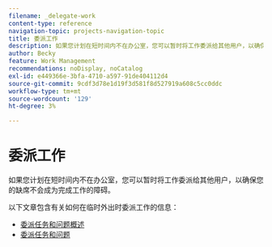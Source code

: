 ```yaml
---
filename: _delegate-work
content-type: reference
navigation-topic: projects-navigation-topic
title: 委派工作
description: 如果您计划在短时间内不在办公室，您可以暂时将工作委派给其他用户，以确保您的缺席不会成为完成工作的障碍。 此部分中的文章包含有关如何在临时外出时委派工作的信息。
author: Becky
feature: Work Management
recommendations: noDisplay, noCatalog
exl-id: e449366e-3bfa-4710-a597-91de404112d4
source-git-commit: 9cdf3d78e1d19f3d581f8d527919a608c5cc0ddc
workflow-type: tm+mt
source-wordcount: '129'
ht-degree: 3%

---
```


# 委派工作

<!--Audited: 10/2024-->

如果您计划在短时间内不在办公室，您可以暂时将工作委派给其他用户，以确保您的缺席不会成为完成工作的障碍。

以下文章包含有关如何在临时外出时委派工作的信息：

* [委派任务和问题概述](../../manage-work/delegate-work/delegate-work-overview.md)
* [委派任务和问题](../../manage-work/delegate-work/how-to-delegate-work.md)
